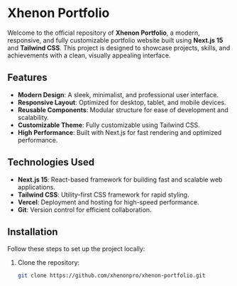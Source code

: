 # Xhenon Portfolio

Welcome to the official repository of **Xhenon Portfolio**, a modern, responsive, and fully customizable portfolio website built using **Next.js 15** and **Tailwind CSS**. This project is designed to showcase projects, skills, and achievements with a clean, visually appealing interface.

## Features

- **Modern Design**: A sleek, minimalist, and professional user interface.
- **Responsive Layout**: Optimized for desktop, tablet, and mobile devices.
- **Reusable Components**: Modular structure for ease of development and scalability.
- **Customizable Theme**: Fully customizable using Tailwind CSS.
- **High Performance**: Built with Next.js for fast rendering and optimized performance.

## Technologies Used

- **Next.js 15**: React-based framework for building fast and scalable web applications.
- **Tailwind CSS**: Utility-first CSS framework for rapid styling.
- **Vercel**: Deployment and hosting for high-speed performance.
- **Git**: Version control for efficient collaboration.

## Installation

Follow these steps to set up the project locally:

1. Clone the repository:
   ```bash
   git clone https://github.com/xhenonpro/xhenon-portfolio.git
